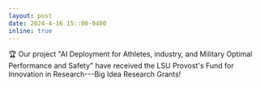 ```yaml
---
layout: post
date: 2024-4-16 15::00-0400
inline: true
---
```


:trophy: Our project "AI Deployment for Athletes, industry, and
Military Optimal Performance and Safety" have received the LSU Provost's Fund for Innovation in Research---Big Idea Research Grants!
